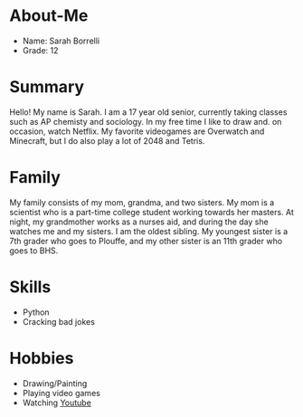 # About-Me
 * Name: Sarah Borrelli 
 * Grade: 12
# Summary
Hello! My name is Sarah. I am a 17 year old senior, currently taking classes such as AP chemisty and sociology. In my free time I like to draw and. on occasion, watch Netflix. My favorite videogames are Overwatch and Minecraft, but I do also play a lot of 2048 and Tetris. 
# Family
My family consists of my mom, grandma, and two sisters. My mom is a scientist who is a part-time college student working towards her masters. At night, my grandmother works as a nurses aid, and during the day she watches me and my sisters. 
I am the oldest sibling. My youngest sister is a 7th grader who goes to Plouffe, and my other sister is an 11th grader who goes to BHS. 
# Skills
* Python
* Cracking bad jokes
# Hobbies
* Drawing/Painting
* Playing video games
* Watching [Youtube]() 

